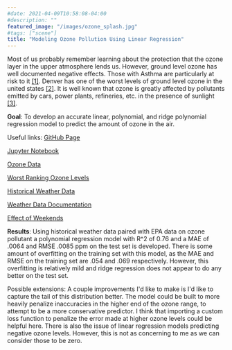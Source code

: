 ```yaml
---
#date: 2021-04-09T10:58:08-04:00
#description: ""
featured_image: "/images/ozone_splash.jpg"
#tags: ["scene"]
title: "Modeling Ozone Pollution Using Linear Regression"
---
```

Most of us probably remember learning about the protection that the ozone layer in the upper atmosphere lends us. However, ground level ozone has well documented negative effects. Those with Asthma are particularly at risk to it [[1]](https://www.epa.gov/ground-level-ozone-pollution/ground-level-ozone-basics). Denver has one of the worst levels of ground level ozone in the united states [[2]](https://www.denverpost.com/2021/06/16/denver-fortcollins-worst-cities-air-pollution/). It is well known that ozone is greatly affected by pollutants emitted by cars, power plants, refineries, etc. in the presence of sunlight [[3]](https://www.epa.gov/ground-level-ozone-pollution/ground-level-ozone-basics#:~:text=This%20happens%20when%20pollutants%20emitted,high%20levels%20during%20colder%20months.).

**Goal**: To develop an accurate linear, polynomial, and ridge polynomial regression model to predict the amount of ozone in the air.

Useful links:
[GitHub Page](https://github.com/jcummingsutk/ozone_pollution)

[Jupyter Notebook](https://github.com/jcummingsutk/ozone_pollution/blob/master/notebook.ipynb)

[Ozone Data](https://aqs.epa.gov/aqsweb/airdata/download_files.html#Raw)

[Worst Ranking Ozone Levels](https://www.lung.org/research/sota/city-rankings/most-polluted-cities)

[Historical Weather Data](https://visualcrossing.com/)

[Weather Data Documentation](https://www.visualcrossing.com/resources/documentation/weather-data/weather-data-documentation/)

[Effect of Weekends](https://www.tandfonline.com/doi/full/10.1080/10962247.2012.749312#:~:text=In%20simple%20terms%2C%20the%20ozone,NOx\)%2C%20on%20weekends.)

**Results**: Using historical weather data paired with EPA data on ozone pollutant a polynomial regression model with R^2 of 0.76 and a MAE  of .0064 and RMSE .0085 ppm on the test set is developed. There is some amount of overfitting on the training set with this model, as the MAE and RMSE on the training set are .054 and .069 respectively. However, this overfitting is relatively mild and ridge regression does not appear to do any better on the test set.

Possible extensions: A couple improvements I'd like to make is I'd like to capture the tail of this distribution better. The model could be built to more heavily penalize inaccuracies in the higher end of the ozone range, to attempt to be a more conservative predictor. I think that importing a custom loss function to penalize the error made at higher ozone levels could be helpful here. There is also the issue of linear regression models predicting negative ozone levels. However, this is not as concerning to me as we can consider those to be zero.
